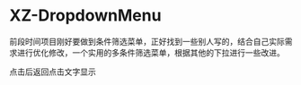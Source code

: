 # XZ-DropdownMenu
前段时间项目刚好要做到条件筛选菜单，正好找到一些别人写的，结合自己实际需求进行优化修改，一个实用的多条件筛选菜单，根据其他的下拉进行一些改进。

点击后返回点击文字显示

